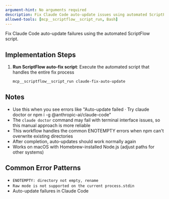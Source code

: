 ```yaml
---
argument-hint: No arguments required
description: Fix Claude Code auto-update issues using automated ScriptFlow script
allowed-tools: [mcp__scriptflow__script_run, Bash]
---
```


Fix Claude Code auto-update failures using the automated ScriptFlow script.

## Implementation Steps

1. **Run ScriptFlow auto-fix script**: Execute the automated script that handles the entire fix process
   ```bash
   mcp__scriptflow__script_run claude-fix-auto-update
   ```

## Notes

- Use this when you see errors like "Auto-update failed · Try claude doctor or npm i -g @anthropic-ai/claude-code"
- The `claude doctor` command may fail with terminal interface issues, so this manual approach is more reliable
- This workflow handles the common ENOTEMPTY errors when npm can't overwrite existing directories
- After completion, auto-updates should work normally again
- Works on macOS with Homebrew-installed Node.js (adjust paths for other systems)

## Common Error Patterns

- `ENOTEMPTY: directory not empty, rename`
- `Raw mode is not supported on the current process.stdin`
- Auto-update failures in Claude Code